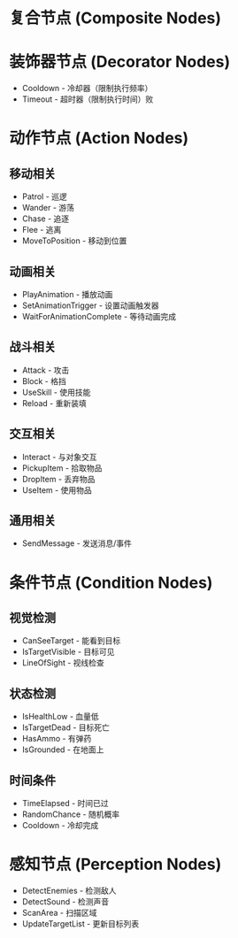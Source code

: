 # 复合节点 (Composite Nodes)

# 装饰器节点 (Decorator Nodes)

- Cooldown - 冷却器（限制执行频率）
- Timeout - 超时器（限制执行时间）败

# 动作节点 (Action Nodes)

## 移动相关

- Patrol - 巡逻
- Wander - 游荡
- Chase - 追逐
- Flee - 逃离
- MoveToPosition - 移动到位置

## 动画相关

- PlayAnimation - 播放动画
- SetAnimationTrigger - 设置动画触发器
- WaitForAnimationComplete - 等待动画完成

## 战斗相关

- Attack - 攻击
- Block - 格挡
- UseSkill - 使用技能
- Reload - 重新装填

## 交互相关

- Interact - 与对象交互
- PickupItem - 拾取物品
- DropItem - 丢弃物品
- UseItem - 使用物品

## 通用相关

- SendMessage - 发送消息/事件

# 条件节点 (Condition Nodes)

## 视觉检测

- CanSeeTarget - 能看到目标
- IsTargetVisible - 目标可见
- LineOfSight - 视线检查

## 状态检测

- IsHealthLow - 血量低
- IsTargetDead - 目标死亡
- HasAmmo - 有弹药
- IsGrounded - 在地面上

## 时间条件

- TimeElapsed - 时间已过
- RandomChance - 随机概率
- Cooldown - 冷却完成

# 感知节点 (Perception Nodes)

- DetectEnemies - 检测敌人
- DetectSound - 检测声音
- ScanArea - 扫描区域
- UpdateTargetList - 更新目标列表